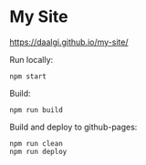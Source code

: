 # My Site

https://daalgi.github.io/my-site/

Run locally:
```
npm start
```

Build:
```
npm run build
```

Build and deploy to github-pages:
```
npm run clean
npm run deploy
```